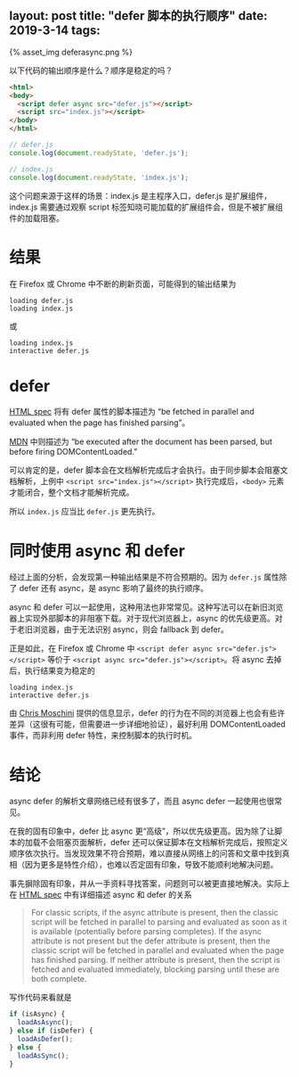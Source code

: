 layout: post
title: "defer 脚本的执行顺序"
date: 2019-3-14
tags:
---

{% asset_img deferasync.png %}

以下代码的输出顺序是什么？顺序是稳定的吗？

```html
<html>
<body>
  <script defer async src="defer.js"></script>
  <script src="index.js"></script>
</body>
</html>
```

```javascript
// defer.js
console.log(document.readyState, 'defer.js');
```

```javascript
// index.js
console.log(document.readyState, 'index.js');
```


<!--more-->

这个问题来源于这样的场景：index.js 是主程序入口，defer.js 是扩展组件，index.js 需要通过观察 script 标签知晓可能加载的扩展组件会，但是不被扩展组件的加载阻塞。

# 结果

在 Firefox 或 Chrome 中不断的刷新页面，可能得到的输出结果为

```
loading defer.js
loading index.js
```

或

```
loading index.js
interactive defer.js
```

# defer

[HTML spec](https://www.w3.org/TR/html52/semantics-scripting.html#element-attrdef-script-defer) 将有 defer 属性的脚本描述为 “be fetched in parallel and evaluated when the page has finished parsing”。

[MDN](https://developer.mozilla.org/en-US/docs/Web/HTML/Element/script) 中则描述为 “be executed after the document has been parsed, but before firing DOMContentLoaded.”

可以肯定的是，defer 脚本会在文档解析完成后才会执行。由于同步脚本会阻塞文档解析，上例中 `<script src="index.js"></script>` 执行完成后，`<body>` 元素才能闭合，整个文档才能解析完成。

所以 `index.js` 应当比 `defer.js` 更先执行。

# 同时使用 async 和 defer

经过上面的分析，会发现第一种输出结果是不符合预期的。因为 `defer.js` 属性除了 defer 还有 async，是 async 影响了最终的执行顺序。

async 和 defer 可以一起使用，这种用法也非常常见。这种写法可以在新旧浏览器上实现外部脚本的非阻塞下载。对于现代浏览器上，async 的优先级更高。对于老旧浏览器，由于无法识别 async，则会 fallback 到 defer。

正是如此，在 Firefox 或 Chrome 中 `<script defer async src="defer.js"></script>` 等价于 `<script async src="defer.js"></script>`。将 async 去掉后，执行结果变为稳定的

```
loading index.js
interactive defer.js
```

由 [Chris Moschini](https://stackoverflow.com/a/10731231/1413893) 提供的信息显示，defer 的行为在不同的浏览器上也会有些许差异（这很有可能，但需要进一步详细地验证），最好利用 DOMContentLoaded 事件，而非利用 defer 特性，来控制脚本的执行时机。

# 结论

async defer 的解析文章网络已经有很多了，而且 async defer 一起使用也很常见。

在我的固有印象中，defer 比 async 更“高级”，所以优先级更高。因为除了让脚本的加载不会阻塞页面解析，defer 还可以保证脚本在文档解析完成后，按照定义顺序依次执行。当发现效果不符合预期，难以直接从网络上的问答和文章中找到真相（因为更多是特性介绍），也难以否定固有印象，导致不能顺利地解决问题。

事先摒除固有印象，并从一手资料寻找答案，问题则可以被更直接地解决。实际上在 [HTML spec](https://www.w3.org/TR/html52/semantics-scripting.html#element-attrdef-script-defer) 中有详细描述 async 和 defer 的关系

> For classic scripts, if the async attribute is present, then the classic script will be fetched in parallel to parsing and evaluated as soon as it is available (potentially before parsing completes). If the async attribute is not present but the defer attribute is present, then the classic script will be fetched in parallel and evaluated when the page has finished parsing. If neither attribute is present, then the script is fetched and evaluated immediately, blocking parsing until these are both complete.

写作代码来看就是

```javascript
if (isAsync) {
  loadAsAsync();
} else if (isDefer) {
  loadAsDefer();
} else {
  loadAsSync();
}
```
